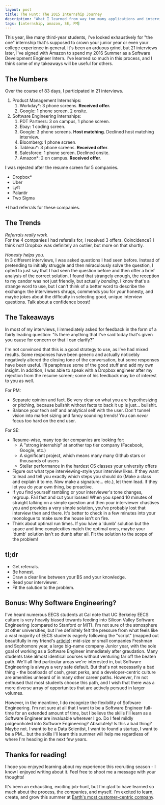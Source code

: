 ```yaml
---
layout: post
title: The Hunt: The 2015 Internship Journey
description: "What I learned from way too many applications and interviews."
tags: [internship, amazon, SE, PM]
---
```


This year, like many third-year students, I've looked exhaustively for "the one" internship that's supposed to crown your junior year or even your college experience in general. It's been an arduous grind, but 21 interviews later, I've signed with Amazon to spend my 2016 Summer as a Software Development Engineer Intern. I've learned so much in this process, and I think some of my takeaways will be useful for others. 

## The Numbers
Over the course of 83 days, I participated in 21 interviews. 

1. Product Management Internships:
	1. Workday*: 3 phone screens. **Received offer.**
	2. Google: 1 phone screen, 2 onsite.
2. Software Engineering Internships:
	1. PDT Partners: 3 on campus, 1 phone screen. 
	2. Ebay: 1 coding screen.
	3. Google: 3 phone screens. **Host matching**. Declined host matching interview.
	4. Bloomberg: 1 phone screen.
	5. Tableau*: 3 phone screens. **Received offer**. 
	6. Salesforce: 1 phone screen. Declined onsite.
	7. Amazon*: 2 on campus. **Received offer**.

I was rejected after the resume screen for 5 companies.

* Dropbox*
* Uber
* Lyft
* Palantir
* Two Sigma

*I had referrals for these companies.

## The Trends
_Referrals really work_.  
For the 4 companies I had referalls for, I received 3 offers.  Coincidence? I think not! Dropbox was definitely an outlier, but more on that shortly.

_Honesty helps you_.  
In 3 different interviews, I was asked questions I had seen before. Instead of pretending to initially struggle and then miraculously solve the question, I opted to just say that I had seen the question before and then offer a brief analysis of the correct solution. I found that strangely enough, the reception to my candor was not just friendly, but actually *bonding*. I know that's a strange word to use, but I can't think of a better word to describe the exchange: the interviewers shrugs, commends you for your honesty, and maybe jokes about the difficulty in selecting good, unique interview questions. Talk about a confidence boost!

## The Takeaways
In most of my interviews, I immediately asked for feedback in the form of a fairly leading question: "Is there anything that I've said today that's given you cause for concern or that I can clarify?"  

I'm not convinced that this is a good strategy to use, as I've had mixed results. Some responses have been generic and actually noticebly negatively altered the closing tone of the conversation, but some responses have been useful. I'll paraphrase some of the good stuff and add my own insight. In addition, I was able to speak with a Dropbox engineer after my rejection from the resume screen; some of his feedback may be of interest to you as well.

For PM:  

* Separate opinion and fact. Be very clear on what you are hypothesizing or pitching, because bullshit without facts to back it up is just... bullshit. 
* Balance your tech self and analytical self with the user. Don't tunnel vision into market sizing and fancy sounding trends! You can *never* focus too hard on the end user.

For SE:

* Resume-wise, many top tier companies are looking for:
  * A "strong internship" at another top tier company (Facebook, Google, etc.)
  * A significant project, which means many many Github stars or thousands of users
  * Stellar performance in the hardest CS classes your university offers
* Figure out what type interviewing-style your interview likes. If they want to lead and tell you exactly which steps you should do (Make a class and explain it to me. Now make a signature... etc.), let them lead. If they let you do your own thing, be proactive. 
* If you find yourself rambling or your interviewer's tone changes, regroup. Fail fast and cut your losses! When you spend 10 minutes of straight talking on a simple question and then your interviewer chastises you and provides a very simple solution, you've probably lost that interview then and there. It's better to check in a few minutes into your monologue to make sure the house isn't on fire.
* Think about optimal run times. If you have a 'dumb' solution but the space and time complexities match the optimal ones, maybe your 'dumb' solution isn't so dumb after all. Fit the solution to the scope of the problem!

## tl;dr

* Get referrals.
* Be honest.
* Draw a clear line between your BS and your knowledge.
* Read your interviewer.
* Fit the solution to the problem.

## Bonus: Why Software Engineering?
I've heard numerous EECS students at Cal note that UC Berkeley EECS culture is very heavily biased towards feeding into Silicon Valley Software Engineering (compared to Stanford or MIT). I'm not sure of the atmosphere at other universities, but I've definitely felt the pressure from what feels like a vast majority of EECS students eagerly following the "script" (mapped out beautifully in my friend's [article]): mid-size or small companies Freshman and Sophomore year, a large big-name company Junior year, with the sole goal of working as a Software Engineer immediately after graudation. Many students take almost identical courses without venturing far off the beaten path. We'll all find particular areas we're interested in, but Software Engineering is always a very safe default. But that's not necessarily a bad thing - the boatloads of cash, great perks, and a developer-centric culture are amenities unheard of in many other career paths. However, I'm not enthused that most students choose this path, and I wish that there was a more diverse array of opportunites that are actively persued in larger volumes.

However, in the meantime, I do recognize the flexibility of Software Engineering. I'm not sure at all that I want to be a Software Engineer full-time for an extended amount of time, but I believe the skills I'll learn as a Software Engineer are invaluable wherever I go. Do I feel mildly pidgeonholed into Software Engineering? Absolutely! Is this a bad thing? Maybe not. I want to be a Data Scientist, I want to found a startup, I want to be a PM... but the skills I'll learn this summer will help me regardless of where I'm heading in the next few years. 

## Thanks for reading!
I hope you enjoyed learning about my experience this recruiting season - I know I enjoyed writing about it. Feel free to shoot me a message with your thoughts!

It's been an exhausting, exciting job-hunt, but I'm glad to have learned so much about the process, the companies, and myself. I'm excited to learn, create, and grow this summer at [Earth's most customer-centric company]. 

[article]: <https://medium.com/@qrazhan/cs-internship-recruiting-guide-aebb68912808#.cwy231wr5>
[Earth's most customer-centric company]: <http://www.amazon.com/>
